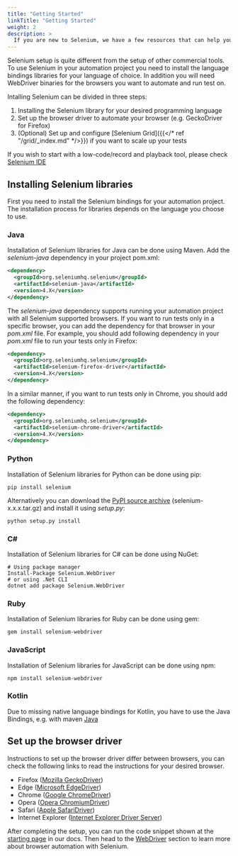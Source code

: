 ```yaml
---
title: "Getting Started"
linkTitle: "Getting Started"
weight: 2
description: >
  If you are new to Selenium, we have a few resources that can help you get up to speed right away.
---
```


Selenium setup is quite different from the setup of other commercial tools.
To use Selenium in your automation project you need to install the language
bindings libraries for your language of choice. In addition you will need
WebDriver binaries for the browsers you want to automate and run test on. 

Intalling Selenium can be divided in three steps:

1. Installing the Selenium library for your desired programming language
2. Set up the browser driver to automate your browser (e.g. GeckoDriver for Firefox)
3. (Optional) Set up and configure [Selenium Grid]({{</* ref "/grid/_index.md" */>}}) if you want to scale up your tests

If you wish to start with a low-code/record and playback tool, please check 
[Selenium IDE](https://selenium.dev/selenium-ide)


## Installing Selenium libraries

First you need to install the Selenium bindings for your automation project.
The installation process for libraries depends on the language you choose to use.

### Java
Installation of Selenium libraries for Java can be done using Maven.
Add the _selenium-java_ dependency in your project pom.xml:

```xml
<dependency>
  <groupId>org.seleniumhq.selenium</groupId>
  <artifactId>selenium-java</artifactId>
  <version>4.X</version>
</dependency>
```

The _selenium-java_ dependency supports running your automation
project with all Selenium supported browsers. If you want to run tests
only in a specific browser, you can add the dependency for that browser
in your _pom.xml_ file.
For example, you should add following dependency in your _pom.xml_
file to run your tests only in Firefox:

```xml
<dependency>
  <groupId>org.seleniumhq.selenium</groupId>
  <artifactId>selenium-firefox-driver</artifactId>
  <version>4.X</version>
</dependency>
```
   
In a similar manner, if you want to run tests only in Chrome,
you should add the following dependency:

```xml
<dependency>
  <groupId>org.seleniumhq.selenium</groupId>
  <artifactId>selenium-chrome-driver</artifactId>
  <version>4.X</version>
</dependency>
```

### Python
Installation of Selenium libraries for Python can be done using pip:

```shell
pip install selenium
```

Alternatively you can download the [PyPI source archive](https://pypi.org/project/selenium/#files)
(selenium-x.x.x.tar.gz) and install it using _setup.py_:

```shell
python setup.py install
```

### C#
Installation of Selenium libraries for C# can be done using NuGet:

```shell
# Using package manager
Install-Package Selenium.WebDriver
# or using .Net CLI
dotnet add package Selenium.WebDriver
```

### Ruby
Installation of Selenium libraries for Ruby can be done using gem:

```shell
gem install selenium-webdriver
```

### JavaScript
Installation of Selenium libraries for JavaScript can be done using npm:

```shell
npm install selenium-webdriver
```

### Kotlin
Due to missing native language bindings for Kotlin, you have to use the 
Java Bindings, e.g. with maven [Java](#java)


## Set up the browser driver

Instructions to set up the browser driver differ between browsers, you can check 
the following links to read the instructions for your desired browser.

- Firefox ([Mozilla GeckoDriver](https://github.com/mozilla/geckodriver/))
- Edge ([Microsoft EdgeDriver](https://developer.microsoft.com/en-us/microsoft-edge/tools/webdriver/))
- Chrome ([Google ChromeDriver](https://sites.google.com/a/chromium.org/chromedriver/))
- Opera ([Opera ChromiumDriver](https://github.com/operasoftware/operachromiumdriver))
- Safari ([Apple SafariDriver](https://developer.apple.com/documentation/webkit/about_webdriver_for_safari))
- Internet Explorer ([Internet Explorer Driver Server](https://github.com/SeleniumHQ/selenium/wiki/InternetExplorerDriver))

After completing the setup, you can run the code snippet shown at the 
[starting page](/documentation) in our docs. Then head to the 
[WebDriver](/documentation/webdriver) section to learn more about
browser automation with Selenium.